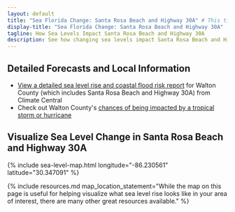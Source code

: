 ```yaml
---
layout: default
title: "Sea Florida Change: Santa Rosa Beach and Highway 30A" # This title is surrounded by quotation marks as it contains a colon.
display-title: "Sea Florida Change: Santa Rosa Beach and Highway 30A"
tagline: How Sea Levels Impact Santa Rosa Beach and Highway 30A
description: See how changing sea levels impact Santa Rosa Beach and Highway 30A and what its future holds.
---
```


## Detailed Forecasts and Local Information

 - [View a detailed sea level rise and coastal flood risk report](/downloads/santa-rosa-beach-30a/local-report-from-climate-central.pdf) for Walton County (which includes Santa Rosa Beach and Highway 30A) from Climate Central
 - Check out Walton County's [chances of being impacted by a tropical storm or hurricane](https://tropical.colostate.edu/resources.html)

## Visualize Sea Level Change in Santa Rosa Beach and Highway 30A

{% include sea-level-map.html longitude="-86.230561" latitude="30.347091" %}

{% include resources.md map_location_statement="While the map on this page is useful for helping visualize what sea level rise looks like in your area of interest, there are many other great resources available." %}